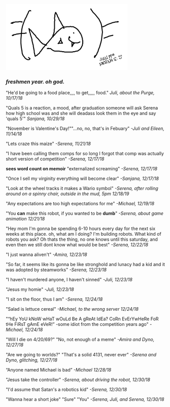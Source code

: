 ![image](ironfish.png)

### *freshmen year. oh god.*

"He'd be going to a food place,,,, to get,,,,, food." *Juli, about the Purge, 10/17/18*

"Quals 5 is a reaction, a mood, after graduation someone will ask Serena how high school was and she will deadass look them in the eye and say 'quals 5'" *Sanjana, 10/29/18*

"November is Valentine's Day!""...no, no, that's in Febuary" *-Juli and Eileen, 11/14/18*

"Lets craze this maize" *-Serena, 11/21/18*

"I have been calling them comps for so long I forgot that comp was actually short version of competition" *-Serena, 12/17/18*

**sees word count on memoir** "externalized screaming" *-Serena, 12/17/18*

"Once I sell my virginity everything will become clear" *-Sanjana, 12/17/18*

"Look at the wheel tracks it makes a Wario symbol" *-Serena, after rolling around on a spinny chair, outside in the mud, 5pm 12/18/19*

"Any expectations are too high expectations for me" *-Michael, 12/19/18*

"You **can**  make this robot, if you wanted  to be **dumb**" *-Serena, about game animation 12/21/18*

"Hey mom I'm gonna be spending 6-10 hours every day for the next six weeks at this place. oh, what am I doing? I'm building robots. What kind of robots you ask? Oh thats the thing, no one knows until this saturday, and even then we still dont know what would be best" *-Serena, 12/22/18*

"I just wanna aliven't" *-Amira, 12/23/18*

"So far, it seems like its gonna be like stronghold and lunacy had a kid and it was adopted by steamworks" *-Serena, 12/23/18*

"I haven't murdered anyone, I haven't sinned" *-Juli, 12/23/18*

"Jesus my homie" *-Juli, 12/23/18*

"I sit on the floor, thus I am" *-Serena, 12/24/18*

"Salad is lettuce cereal" *-Michael, to the wrong server 12/24/18*

"“hEy YoU kNoW wHaT wOuLd Be A gReAt IdEa? CoRn EvErYwHeRe FoR tHe FiRsT gAmE eVeR!” -some idiot from the competition years ago" *-Michael, 12/24/18*

"Will I die on 4/20/69?" "No, not enough of a meme" *-Amira and Dyno, 12/27/18*

"Are we going to worlds?" "That's a solid 4131, never ever" *-Serena and Dyno, glitching, 12/27/18*

“Anyone named Michael is bad” *-Michael 12/28/18*

"Jesus take the controller" *-Serena, about driving the robot, 12/30/18*

"I'd assume that Satan's a robotics kid" *-Serena, 12/30/18*

"Wanna hear a short joke" "Sure" "You" *-Serena, Juli, and Serena, 12/30/18*
